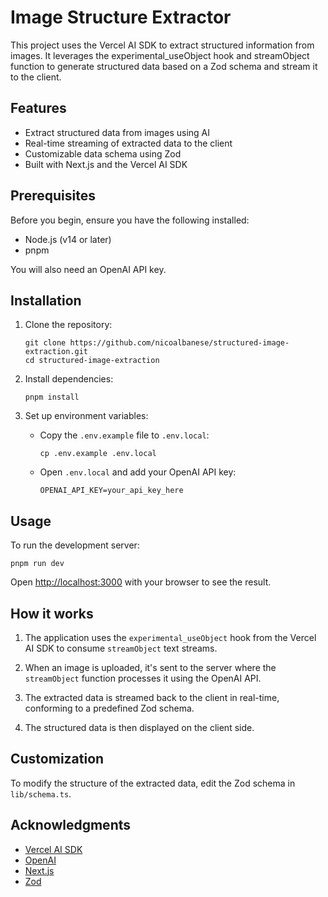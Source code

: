 # Image Structure Extractor

This project uses the Vercel AI SDK to extract structured information from images. It leverages the experimental_useObject hook and streamObject function to generate structured data based on a Zod schema and stream it to the client.

## Features

- Extract structured data from images using AI
- Real-time streaming of extracted data to the client
- Customizable data schema using Zod
- Built with Next.js and the Vercel AI SDK

## Prerequisites

Before you begin, ensure you have the following installed:
- Node.js (v14 or later)
- pnpm

You will also need an OpenAI API key.

## Installation

1. Clone the repository:
   ```
   git clone https://github.com/nicoalbanese/structured-image-extraction.git
   cd structured-image-extraction
   ```

2. Install dependencies:
   ```
   pnpm install
   ```

3. Set up environment variables:
   - Copy the `.env.example` file to `.env.local`:
     ```
     cp .env.example .env.local
     ```
   - Open `.env.local` and add your OpenAI API key:
     ```
     OPENAI_API_KEY=your_api_key_here
     ```

## Usage

To run the development server:

```
pnpm run dev
```

Open [http://localhost:3000](http://localhost:3000) with your browser to see the result.

## How it works

1. The application uses the `experimental_useObject` hook from the Vercel AI SDK to consume `streamObject` text streams.

2. When an image is uploaded, it's sent to the server where the `streamObject` function processes it using the OpenAI API.

3. The extracted data is streamed back to the client in real-time, conforming to a predefined Zod schema.

4. The structured data is then displayed on the client side.

## Customization

To modify the structure of the extracted data, edit the Zod schema in `lib/schema.ts`.

## Acknowledgments

- [Vercel AI SDK](https://sdk.vercel.ai)
- [OpenAI](https://openai.com/)
- [Next.js](https://nextjs.org/)
- [Zod](https://github.com/colinhacks/zod)
